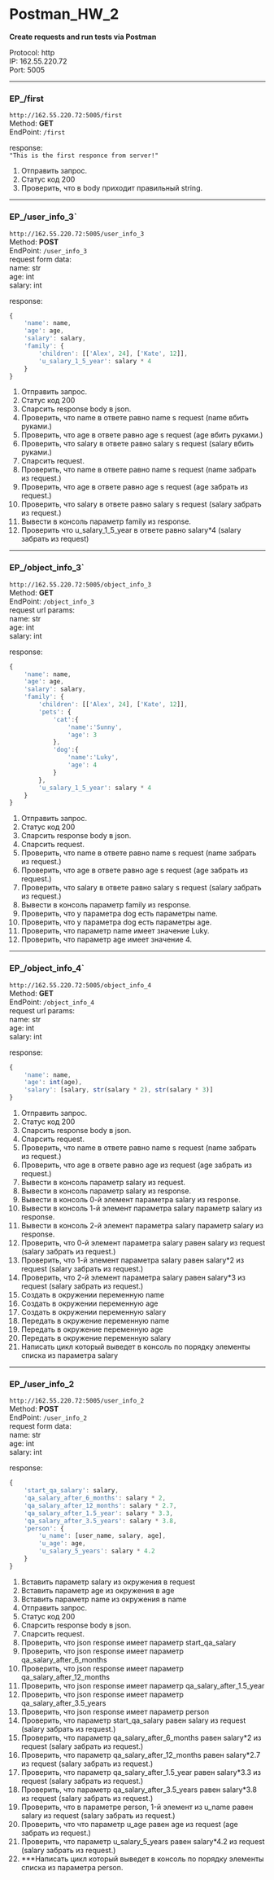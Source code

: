 # Postman_HW_2
  
__Create requests and run tests via Postman__  
  
Protocol: http  
IP: 162.55.220.72  
Port: 5005  
  
____
### EP_/first  
`http://162.55.220.72:5005/first`  
Method: __GET__  
EndPoint: `/first`  
  
response:  
`"This is the first responce from server!"`  
  
1. Отправить запрос.  
2. Статус код 200  
3. Проверить, что в body приходит правильный string.  
  
____
### EP_/user_info_3`
`http://162.55.220.72:5005/user_info_3`  
Method: __POST__  
EndPoint: `/user_info_3`  
request form data:  
 name: str  
 age: int  
 salary: int  
   
response:  
```js
{
	'name': name,
	'age': age,
	'salary': salary,
	'family': {
		'children': [['Alex', 24], ['Kate', 12]],
		'u_salary_1_5_year': salary * 4
	}
}
```
  
1. Отправить запрос.  
2. Статус код 200  
3. Спарсить response body в json.  
4. Проверить, что name в ответе равно name s request (name вбить руками.)  
5. Проверить, что age в ответе равно age s request (age вбить руками.)  
6. Проверить, что salary в ответе равно salary s request (salary вбить руками.)  
7. Спарсить request.  
8. Проверить, что name в ответе равно name s request (name забрать из request.)  
9. Проверить, что age в ответе равно age s request (age забрать из request.)  
10. Проверить, что salary в ответе равно salary s request (salary забрать из request.)  
11. Вывести в консоль параметр family из response.  
12. Проверить что u_salary_1_5_year в ответе равно salary*4 (salary забрать из request)  
  
____
### EP_/object_info_3`
`http://162.55.220.72:5005/object_info_3`  
Method: __GET__  
EndPoint: `/object_info_3`  
request url params:  
 name: str  
 age: int  
 salary: int  
  
response:   
```js
{
	'name': name,
	'age': age,
	'salary': salary,
	'family': {
		'children': [['Alex', 24], ['Kate', 12]],
		'pets': {
			'cat':{
				'name':'Sunny',
				'age': 3
			},
			'dog':{
				'name':'Luky',
				'age': 4
			}
		},
		'u_salary_1_5_year': salary * 4
	}
}
```
  
1. Отправить запрос.  
2. Статус код 200  
3. Спарсить response body в json.  
4. Спарсить request.  
5. Проверить, что name в ответе равно name s request (name забрать из request.)  
6. Проверить, что age в ответе равно age s request (age забрать из request.)  
7. Проверить, что salary в ответе равно salary s request (salary забрать из request.)  
8. Вывести в консоль параметр family из response.  
9. Проверить, что у параметра dog есть параметры name.  
10. Проверить, что у параметра dog есть параметры age.  
11. Проверить, что параметр name имеет значение Luky.  
12. Проверить, что параметр age имеет значение 4.  
  
____
### EP_/object_info_4`  
`http://162.55.220.72:5005/object_info_4`  
Method: __GET__  
EndPoint: `/object_info_4`  
request url params:  
 name: str  
 age: int  
 salary: int  
  
response:   
```js
{
	'name': name,
	'age': int(age),
	'salary': [salary, str(salary * 2), str(salary * 3)]
}
```
  
1. Отправить запрос.  
2. Статус код 200  
3. Спарсить response body в json.   
4. Спарсить request.  
5. Проверить, что name в ответе равно name s request (name забрать из request.)  
6. Проверить, что age в ответе равно age из request (age забрать из request.)  
7. Вывести в консоль параметр salary из request.  
8. Вывести в консоль параметр salary из response.  
9. Вывести в консоль 0-й элемент параметра salary из response.  
10. Вывести в консоль 1-й элемент параметра salary параметр salary из response.  
11. Вывести в консоль 2-й элемент параметра salary параметр salary из response.  
12. Проверить, что 0-й элемент параметра salary равен salary из request (salary забрать из request.)  
13. Проверить, что 1-й элемент параметра salary равен salary*2 из request (salary забрать из request.)  
14. Проверить, что 2-й элемент параметра salary равен salary*3 из request (salary забрать из request.)
15. Создать в окружении переменную name
16. Создать в окружении переменную age
17. Создать в окружении переменную salary
18. Передать в окружение переменную name
19. Передать в окружение переменную age
20. Передать в окружение переменную salary
21. Написать цикл который выведет в консоль по порядку элементы списка из параметра salary

____
### EP_/user_info_2   
`http://162.55.220.72:5005/user_info_2`  
Method: __POST__  
EndPoint: `/user_info_2`  
request form data:  
 name: str  
 age: int  
 salary: int  
  
response:   
```js
{
	'start_qa_salary': salary,
	'qa_salary_after_6_months': salary * 2,
	'qa_salary_after_12_months': salary * 2.7,
	'qa_salary_after_1.5_year': salary * 3.3,
	'qa_salary_after_3.5_years': salary * 3.8,
	'person': {
		'u_name': [user_name, salary, age],
		'u_age': age,
		'u_salary_5_years': salary * 4.2
	}
}
```
  
1. Вставить параметр salary из окружения в request  
2. Вставить параметр age из окружения в age  
3. Вставить параметр name из окружения в name  
4. Отправить запрос.  
5. Статус код 200  
6. Спарсить response body в json.  
7. Спарсить request.  
8. Проверить, что json response имеет параметр start_qa_salary  
9. Проверить, что json response имеет параметр qa_salary_after_6_months  
10. Проверить, что json response имеет параметр qa_salary_after_12_months  
11. Проверить, что json response имеет параметр qa_salary_after_1.5_year  
12. Проверить, что json response имеет параметр qa_salary_after_3.5_years  
13. Проверить, что json response имеет параметр person  
14. Проверить, что параметр start_qa_salary равен salary из request (salary забрать из request.)  
15. Проверить, что параметр qa_salary_after_6_months равен salary*2 из request (salary забрать из request.)  
16. Проверить, что параметр qa_salary_after_12_months равен salary*2.7 из request (salary забрать из request.)  
17. Проверить, что параметр qa_salary_after_1.5_year равен salary*3.3 из request (salary забрать из request.)  
18. Проверить, что параметр qa_salary_after_3.5_years равен salary*3.8 из request (salary забрать из request.)  
19. Проверить, что в параметре person, 1-й элемент из u_name равен salary из request (salary забрать из request.)  
20. Проверить, что что параметр u_age равен age из request (age забрать из request.)  
21. Проверить, что параметр u_salary_5_years равен salary*4.2 из request (salary забрать из request.)  
22. ***Написать цикл который выведет в консоль по порядку элементы списка из параметра person.  
